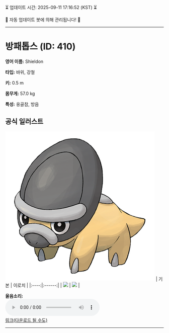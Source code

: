 
⏳ 업데이트 시간: 2025-09-11 17:16:52 (KST) ⏳

🤖 자동 업데이트 봇에 의해 관리됩니다! 🤖

---

# 방패톱스 (ID: 410)
**영어 이름:** Shieldon

**타입:** 바위, 강철

**키:** 0.5 m

**몸무게:** 57.0 kg

**특성:** 옹골참, 방음

## 공식 일러스트
![](https://raw.githubusercontent.com/PokeAPI/sprites/master/sprites/pokemon/other/official-artwork/410.png)
| 기본 | 이로치 |
|:----:|:------:|
| <img src="http://play.pokemonshowdown.com/sprites/ani/shieldon.gif" width="200"> | <img src="http://play.pokemonshowdown.com/sprites/ani-shiny/shieldon.gif" width="200"> |

**울음소리:**<br><audio controls src="https://raw.githubusercontent.com/PokeAPI/cries/main/cries/pokemon/latest/410.ogg"></audio><br> [링크(다운로드 될 수도)](https://raw.githubusercontent.com/PokeAPI/cries/main/cries/pokemon/latest/410.ogg)


---
